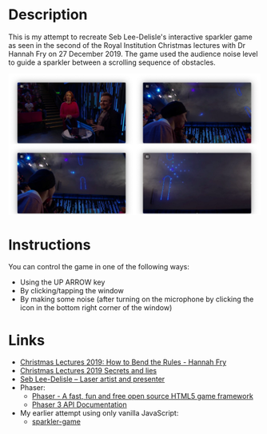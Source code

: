 # Description

This is my attempt to recreate Seb Lee-Delisle's interactive sparkler game as seen in the second of the Royal Institution Christmas lectures with Dr Hannah Fry on 27 December 2019. The game used the audience noise level to guide a sparkler between a scrolling sequence of obstacles.

![Stills Collage](images/stills-collage.jpg)

# Instructions

You can control the game in one of the following ways:

* Using the UP ARROW key
* By clicking/tapping the window
* By making some noise (after turning on the microphone by clicking the icon in the bottom right corner of the window)

# Links

* [Christmas Lectures 2019: How to Bend the Rules - Hannah Fry](https://youtu.be/TtisQ9yZ2zo?t=563)
* [Christmas Lectures 2019 Secrets and lies](https://www.rigb.org/christmas-lectures/watch/2019/secrets-and-lies)
* [Seb Lee-Delisle &#8211; Laser artist and presenter](https://seblee.me/)
* Phaser:
  * [Phaser - A fast, fun and free open source HTML5 game framework](https://phaser.io/)
  * [Phaser 3 API Documentation](https://newdocs.phaser.io/docs/)
* My earlier attempt using only vanilla JavaScript:
  * [sparkler-game](https://github.com/taylorjg/sparkler-game)
